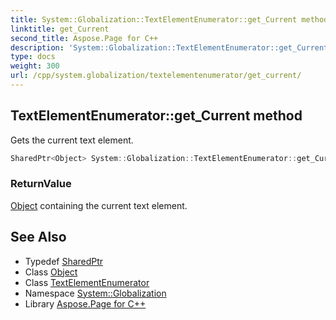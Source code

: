 ```yaml
---
title: System::Globalization::TextElementEnumerator::get_Current method
linktitle: get_Current
second_title: Aspose.Page for C++
description: 'System::Globalization::TextElementEnumerator::get_Current method. Gets the current text element in C++.'
type: docs
weight: 300
url: /cpp/system.globalization/textelementenumerator/get_current/
---
```

## TextElementEnumerator::get_Current method


Gets the current text element.

```cpp
SharedPtr<Object> System::Globalization::TextElementEnumerator::get_Current() const
```


### ReturnValue

[Object](../../../system/object/) containing the current text element.

## See Also

* Typedef [SharedPtr](../../../system/sharedptr/)
* Class [Object](../../../system/object/)
* Class [TextElementEnumerator](../)
* Namespace [System::Globalization](../../)
* Library [Aspose.Page for C++](../../../)
